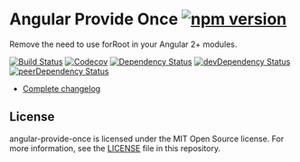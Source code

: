 # Angular Provide Once [![npm version](https://badge.fury.io/js/angular-provide-once.svg)](https://badge.fury.io/js/angular-provide-once)

Remove the need to use forRoot in your Angular 2+ modules.

[![Build Status](http://img.shields.io/travis/adriancarriger/angular-provide-once/master.svg?maxAge=60)](https://travis-ci.org/adriancarriger/angular-provide-once)
[![Codecov](https://img.shields.io/codecov/c/github/adriancarriger/angular-provide-once/master.svg?maxAge=60)](https://codecov.io/gh/adriancarriger/angular-provide-once)
[![Dependency Status](https://img.shields.io/david/adriancarriger/angular-provide-once/master.svg?maxAge=60)](https://david-dm.org/adriancarriger/angular-provide-once)
[![devDependency Status](https://img.shields.io/david/dev/adriancarriger/angular-provide-once/master.svg?maxAge=60)](https://david-dm.org/adriancarriger/angular-provide-once?type=dev)
[![peerDependency Status](https://img.shields.io/david/peer/adriancarriger/angular-provide-once/master.svg?maxAge=60)](https://david-dm.org/adriancarriger/angular-provide-once?type=peer)

- [Complete changelog](https://github.com/adriancarriger/angular-provide-once/releases)



## License

angular-provide-once is licensed under the MIT Open Source license. For more information, see the [LICENSE](LICENSE) file in this repository.
